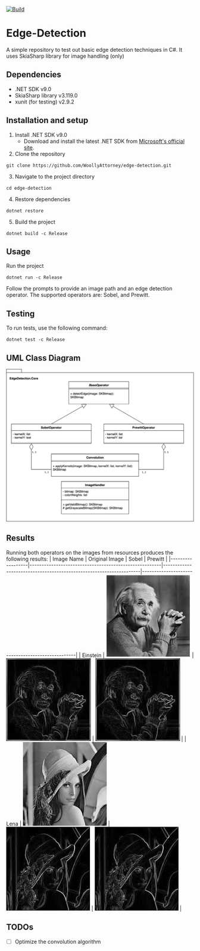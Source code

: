 [![Build](https://github.com/WoollyAttorney/edge-detection/actions/workflows/build.yml/badge.svg)](https://github.com/WoollyAttorney/edge-detection/actions/workflows/build.yml)

# Edge-Detection
A simple repository to test out basic edge detection techniques in C#. 
It uses SkiaSharp library for image handling (only)

## Dependencies
- .NET SDK v9.0
- SkiaSharp library v3.119.0
- xunit (for testing) v2.9.2

## Installation and setup
1. Install .NET SDK v9.0
   - Download and install the latest .NET SDK from [Microsoft's official site](https://dotnet.microsoft.com/download).
2. Clone the repository
```shell
git clone https://github.com/WoollyAttorney/edge-detection.git
```
3. Navigate to the project directory
```shell
cd edge-detection
```
4. Restore dependencies
```shell
dotnet restore
```
5. Build the project
```shell
dotnet build -c Release
```

## Usage
Run the project
```shell
dotnet run -c Release
```
Follow the prompts to provide an image path and an edge detection operator. The supported operators are: Sobel, and Prewitt.

## Testing
To run tests, use the following command:
```shell
dotnet test -c Release
```

## UML Class Diagram
![UML Class Diagram](resources/uml_class_diagram.svg)


## Results
Running both operators on the images from resources produces the following results:
| Image Name       | Original Image                                        | Sobel                                                              | Prewitt                                           |
|------------------|-------------------------------------------------------|--------------------------------------------------------------------|--------------------------------------------------|
| Einstein         |     ![einstein](resources/input_images/einstein.jpeg)  |    ![einstein_sobel](resources/output_images/einstein_sobel.jpeg)   |    ![einstein_prewitt](resources/output_images/einstein_prewitt.jpeg)    |
| Lena             |     ![lena_bw](resources/input_images/lena_bw.jpeg)   |    ![lena_bw_sobel](resources/output_images/lena_bw_sobel.jpeg)    |    ![lena_bw_prewitt](resources/output_images/lena_bw_prewitt.jpeg)    |


## TODOs
- [ ] Optimize the convolution algorithm